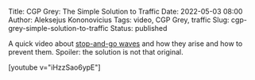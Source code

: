 Title: CGP Grey: The Simple Solution to Traffic
Date: 2022-05-03 08:00
Author: Aleksejus Kononovicius
Tags: video, CGP Grey, traffic
Slug: cgp-grey-simple-solution-to-traffic
Status: published

A quick video about [stop-and-go
waves]({filename}/articles/2014/stop-and-go-waves.md) and how they arise
and how to prevent them. Spoiler: the solution is not that original.

[youtube v="iHzzSao6ypE"]
